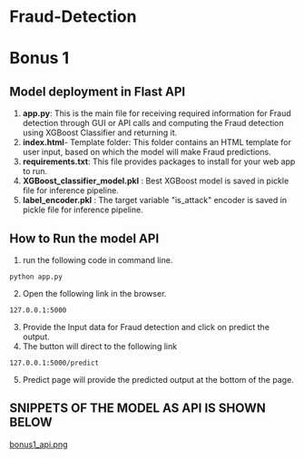 # Fraud-Detection

# Bonus 1
## Model deployment in Flast API
1. **app.py**: This is the main file for receiving required information for Fraud detection through GUI or API calls and computing the Fraud detection using XGBoost Classifier and returning it.
2. **index.html**- Template folder: This folder contains an HTML template for user input, based on which the model will make Fraud predictions.
3. **requirements.txt**: This file provides packages to install for your web app to run.
4. **XGBoost_classifier_model.pkl** : Best XGBoost model is saved in pickle file for inference pipeline.
5. **label_encoder.pkl** : The target variable "is_attack" encoder is saved in pickle file for inference pipeline.
## How to Run the model API
1. run the following code in command line.
```
python app.py
```
2. Open the following link in the browser.
```
127.0.0.1:5000
```
3. Provide the Input data for Fraud detection and click on predict the output.
4. The button will direct to the following link
```
127.0.0.1:5000/predict
```
5. Predict page will provide the predicted output at the bottom of the page.

## SNIPPETS OF THE MODEL AS API IS SHOWN BELOW
[bonus1_api.png](https://github.com/HariWoverine/Fraud-Detection/blob/main/bonus1_api.png)


